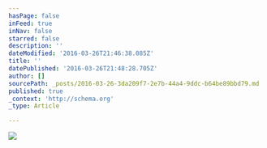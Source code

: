 ```yaml
---
hasPage: false
inFeed: true
inNav: false
starred: false
description: ''
dateModified: '2016-03-26T21:46:38.085Z'
title: ''
datePublished: '2016-03-26T21:48:28.705Z'
author: []
sourcePath: _posts/2016-03-26-3da209f7-2e7b-44a4-9ddc-b64be89bbd79.md
published: true
_context: 'http://schema.org'
_type: Article

---
```

![](https://the-grid-user-content.s3-us-west-2.amazonaws.com/b788acb2-53c9-4b1e-8f6c-440975fca590.jpg)